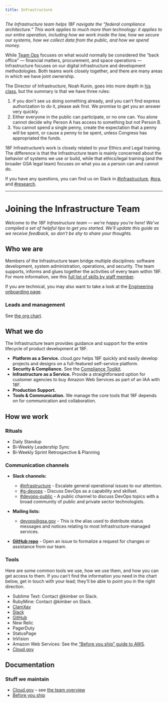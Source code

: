 ```yaml
---
title: Infrastructure
---
```


_The Infrastructure team helps 18F navigate the “federal compliance architecture.” This work applies to much more than technology: it applies to our entire operation, including how we work inside the law, how we secure our systems, how we collect data from the public, and how we spend money._

While [Team Ops](/ops) focuses on what would normally be considered the “back office” — financial matters, procurement, and space operations — Infrastructure focuses on our digital infrastructure and development methodologies. Both teams work closely together, and there are many areas in which we have joint ownership.

The Director of Infrastructure, Noah Kunin, goes into more depth in [his class](/intro-to-18f-infrastructure), but the summary is that we have three rules:

1. If you don’t see us doing something already, and you can’t find express authorization to do it, please ask first. We promise to get you an answer very quickly.
2. Either everyone in the public can participate, or no one can. You alone cannot decide why Person A has access to something but not Person B.
3. You cannot spend a single penny, create the expectation that a penny will be spent, or cause a penny to be spent, unless Congress has appropriated the funds.

18F Infrastructure’s work is closely related to your Ethics and Legal training. The difference is that the Infrastructure team is mainly concerned about the behavior of systems we use or build, while that ethics/legal training (and the broader GSA legal team) focuses on what you as a person can and cannot do.

If you have any questions, you can find us on Slack in [#infrastructure](https://gsa-tts.slack.com/messages/infrastructure/), [#pra](https://gsa-tts.slack.com/messages/pra/), and [#research](https://gsa-tts.slack.com/messages/research/).

---

# Joining the Infrastructure Team

_Welcome to the 18F Infrastructure team — we’re happy you’re here! We’ve compiled a set of helpful tips to get you started. We’ll update this guide as we receive feedback, so don’t be shy to share your thoughts._

## <a id="who-we-are">Who we are</a>

Members of the Infrastructure team bridge multiple disciplines: software development, system administration, operations, and security. The team supports, informs and glues together the activities of every team within 18F. For more information, see this [full list of skills by staff member](https://docs.google.com/spreadsheets/d/1X0i53EqWTzh0l3lrs0us-2bZ_2Z6TUGn2Y3lPHmSuXo/edit#gid=0).

If you are technical, you may also want to take a look at the [Engineering onboarding page](/engineering).

### <a id="leads-and-management">Leads and management</a>

See [the org chart](/org-chart).

## <a id="what-we-do">What we do</a>

The Infrastructure team provides guidance and support for the entire lifecycle of product development at 18F.

* **Platform as a Service.** cloud.gov helps 18F quickly and easily develop projects and designs on a full-featured self-service platform.
* **Security & Compliance.** See the [Compliance Toolkit](https://github.com/18F/compliance-toolkit).
* **Infrastructure as a Service.** Provide a straightforward option for customer agencies to buy Amazon Web Services as part of an IAA with 18F.
* **Production Support.**
* **Tools & Communication.** We manage the core tools that 18F depends on for communication and collaboration.

## <a id="how-we-work">How we work</a>

### <a id="rituals">Rituals</a>

* Daily Standup
* Bi-Weekly Leadership Sync
* Bi-Weekly Sprint Retrospective & Planning

### <a id="communication-channels">Communication channels</a>

* **Slack channels:**

	* [#infrastructure](https://gsa-tts.slack.com/messages/infrastructure) - Escalate general operational issues to our attention.
	* [#g-devops](https://gsa-tts.slack.com/messages/g-devops) - Discuss DevOps as a capability and skillset.
	* [#devops-public](https://gsa-tts.slack.com/messages/devops-public) - A public channel to discuss DevOps topics with a broad community of public and private sector technologists.

* **Mailing lists:**

	* devops@gsa.gov - This is the alias used to distribute status messages and notices relating to most Infrastructure-managed services.

* **[GitHub repo](https://github.com/18F/infrastructure/issues)** - Open an issue to formalize a request for changes or assistance from our team.

### <a id="tools">Tools</a>

Here are some common tools we use, how we use them, and how you can get access to them. If you can’t find the information you need in the chart below, get in touch with your lead; they’ll be able to point you in the right direction.

* Sublime Text: Contact @kimber on Slack.
* RubyMine: Contact @kimber on Slack.
* [ClamXav](/clamxav)
* [Slack](/slack)
* [GitHub](/github)
* New Relic
* PagerDuty
* StatusPage
* InVision
* Amazon Web Services: See the [“Before you ship” guide to AWS](https://pages.18f.gov/before-you-ship/infrastructure/aws/).
* [Cloud.gov](https://cloud.gov/)

## <a id="documentation">Documentation</a>

### <a id="stuff-we-maintain">Stuff we maintain</a>

* [Cloud.gov](https://cloud.gov/) – see [the team overview](https://github.com/18F/cg-product/blob/master/Onboarding.md)
* [Before you ship](https://pages.18f.gov/before-you-ship/)
